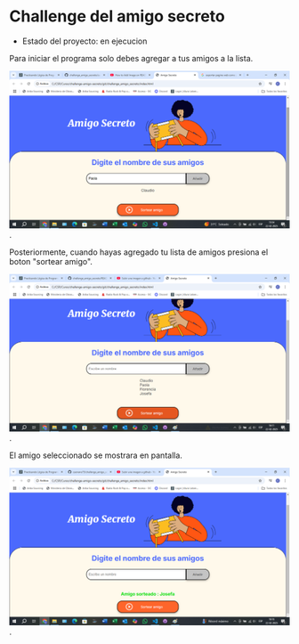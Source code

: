 <h1>Challenge del amigo secreto</h1>

- Estado del proyecto: en ejecucion
  
Para iniciar el programa solo debes agregar a tus amigos a la lista.

![ ](https://github.com/cserrano75/challenge_amigo_secreto/blob/main/assets/Instrucciones1.png).

Posteriormente, cuando hayas agregado tu lista de amigos presiona el boton "sortear amigo".

![ ](https://github.com/cserrano75/challenge_amigo_secreto/blob/main/assets/Instrucciones2.png).

El amigo seleccionado se mostrara en pantalla.

![ ](https://github.com/cserrano75/challenge_amigo_secreto/blob/main/assets/Instrucciones3.png).
